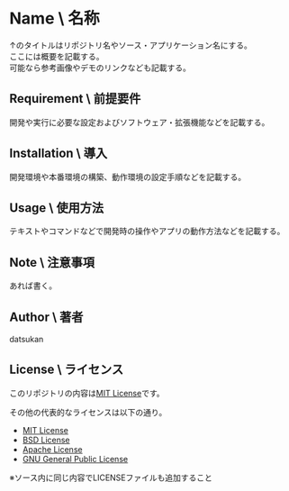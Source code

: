 # Name \ 名称

↑のタイトルはリポジトリ名やソース・アプリケーション名にする。  
ここには概要を記載する。  
可能なら参考画像やデモのリンクなども記載する。

## Requirement \ 前提要件

開発や実行に必要な設定およびソフトウェア・拡張機能などを記載する。

## Installation \ 導入

開発環境や本番環境の構築、動作環境の設定手順などを記載する。

## Usage \ 使用方法

テキストやコマンドなどで開発時の操作やアプリの動作方法などを記載する。

## Note \ 注意事項

あれば書く。

## Author \ 著者

datsukan

## License \ ライセンス

このリポジトリの内容は[MIT License](https://en.wikipedia.org/wiki/MIT_License)です。

その他の代表的なライセンスは以下の通り。

- [MIT License](https://en.wikipedia.org/wiki/MIT_License)
- [BSD License](https://opensource.org/licenses/BSD-3-Clause)
- [Apache License](https://www.apache.org/licenses/LICENSE-2.0)
- [GNU General Public License](https://www.gnu.org/licenses/gpl-3.0.ja.html)

※ソース内に同じ内容でLICENSEファイルも追加すること
